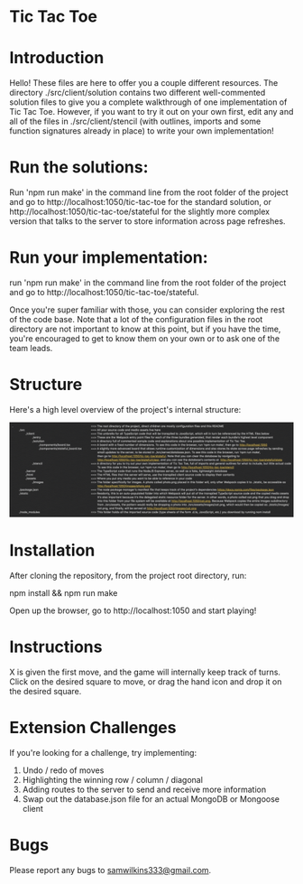 # Tic Tac Toe

# Introduction

Hello! These files are here to offer you a couple different resources. The directory ./src/client/solution contains two different
well-commented solution files to give you a complete walkthrough of one implementation of Tic Tac Toe. However, if you want to try it out on your own first, edit any and all of the files in ./src/client/stencil (with outlines, imports and some function signatures already in place) to write your own implementation!

 # Run the solutions:
Run 'npm run make' in the command line from the root folder of the project and go to http://localhost:1050/tic-tac-toe for the standard solution, or http://localhost:1050/tic-tac-toe/stateful for the slightly more complex version that talks to the server to store information across page refreshes.

# Run your implementation:
run 'npm run make' in the command line from the root folder of the project and go to http://localhost:1050/tic-tac-toe/stateful. 

Once you're super familiar with those, you can
consider exploring the rest of the code base. Note that a lot of the configuration
files in the root directory are not important to know at this point, but if you have the time,
you're encouraged to get to know them on your own or to ask one of the team leads.

# Structure
Here's a high level overview of the project's internal structure:

![Project Overview](/src/assets/images/overview.png)

# Installation

After cloning the repository, from the project root directory, run:

npm install && npm run make

Open up the browser, go to http://localhost:1050 and start playing!

# Instructions

X is given the first move, and the game will internally keep track of turns. Click on the desired square to move, or
drag the hand icon and drop it on the desired square.

# Extension Challenges

If you're looking for a challenge, try implementing:
1) Undo / redo of moves
2) Highlighting the winning row / column / diagonal
3) Adding routes to the server to send and receive more information
4) Swap out the database.json file for an actual MongoDB or Mongoose client

# Bugs

Please report any bugs to samwilkins333@gmail.com.
